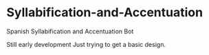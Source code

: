 # Syllabification-and-Accentuation
Spanish Syllabification and Accentuation Bot

Still early development
Just trying to get a basic design.

